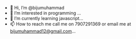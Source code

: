 - 👋 Hi, I’m @bijumuhammad
- 👀 I’m interested in programming ...
- 🌱 I’m currently learning javascript...
- 📫 How to reach me call me on 7907291369 or email me at bijumuhammad12@gmail.com...

<!---
💞️ I’m looking to collaborate on ...
bijumuhammad/bijumuhammad is a ✨ special ✨ repository because its `README.md` (this file) appears on your GitHub profile.
You can click the Preview link to take a look at your changes.
--->
